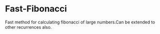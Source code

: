 # Fast-Fibonacci
Fast method for calculating fibonacci of large numbers.Can be extended to other recurrences also.
